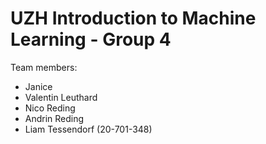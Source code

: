 # UZH Introduction to Machine Learning - Group 4

Team members:
* Janice
* Valentin Leuthard 
* Nico Reding
* Andrin Reding
* Liam Tessendorf (20-701-348)
